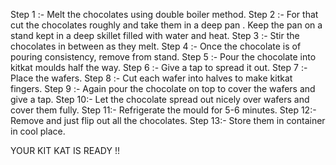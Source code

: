 Step 1 :- Melt the chocolates using double boiler method.
Step 2 :- For that cut the chocolates roughly and take them in a deep pan . Keep the pan on a stand kept in a deep skillet filled with water and heat.
Step 3 :- Stir the chocolates in between as they melt.
Step 4 :- Once the chocolate is of pouring consistency, remove from stand.
Step 5 :- Pour the chocolate into kitkat moulds half the way.
Step 6 :- Give a tap to spread it out.
Step 7 :- Place the wafers.
Step 8 :- Cut each wafer into halves to make kitkat fingers.
Step 9 :- Again pour the chocolate on top to cover the wafers and give a tap.
Step 10:- Let the chocolate spread out nicely over wafers and cover them fully.
Step 11:- Refrigerate the mould for 5-6 minutes.
Step 12:- Remove and just flip out all the chocolates.
Step 13:- Store them in container in cool place.

YOUR KIT KAT IS READY !!